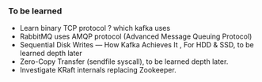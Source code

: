 ### To be learned 
- Learn binary TCP protocol ? which kafka uses 
- RabbitMQ uses AMQP protocol (Advanced Message Queuing Protocol)
- Sequential Disk Writes — How Kafka Achieves It , For HDD & SSD, to be learned depth later
- Zero-Copy Transfer (sendfile syscall), to be learned depth later.
- Investigate KRaft internals replacing Zookeeper.
